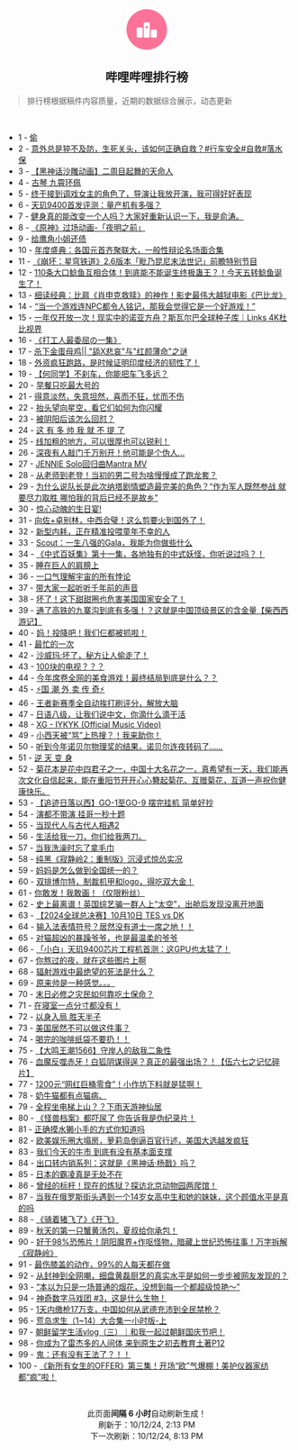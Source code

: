 <div align="center">
    <img src="./assets/icon_rank.png" alt="logo" />
    <h2>哔哩哔哩排行榜</h>
</div>

> 排行榜根据稿件内容质量，近期的数据综合展示，动态更新

<br />

<ul><li><span>1 - <a href=https://www.bilibili.com/BV1jN2WYDELk>偷</a></span></li><li><span>2 - <a href=https://www.bilibili.com/BV1JA25YcELz>意外总是猝不及防，生死关头，该如何正确自救？#行车安全#自救#落水保</a></span></li><li><span>3 - <a href=https://www.bilibili.com/BV16n2VYfEKh>【黑神话沙雕动画】二周目起舞的天命人</a></span></li><li><span>4 - <a href=https://www.bilibili.com/BV1bk2VYyESc>古琴&nbsp;九霄环佩</a></span></li><li><span>5 - <a href=https://www.bilibili.com/BV1Dq2wYEEos>终于接到调戏女主的角色了，导演让我放开演，我可得好好表现</a></span></li><li><span>6 - <a href=https://www.bilibili.com/BV1iu2AY4EcX>天玑9400首发评测：量产机有多强？</a></span></li><li><span>7 - <a href=https://www.bilibili.com/BV1H923YbEbM>健身真的能改变一个人吗？大家好重新认识一下，我是俞涛。</a></span></li><li><span>8 - <a href=https://www.bilibili.com/BV1ET25YtEFr>《原神》过场动画-「夜明之前」</a></span></li><li><span>9 - <a href=https://www.bilibili.com/BV1iD2AYbEui>给鹰角小姐还债</a></span></li><li><span>10 - <a href=https://www.bilibili.com/BV1Rq24YxEDX>年度盛典：各国元首齐聚联大，一般性辩论名场面合集</a></span></li><li><span>11 - <a href=https://www.bilibili.com/BV1Sy2mY3E7z>《崩坏：星穹铁道》2.6版本「毗乃昆尼末法世记」前瞻特别节目</a></span></li><li><span>12 - <a href=https://www.bilibili.com/BV1Dq23YgENj>110条大口鲶鱼互相合体！到底能不能诞生终极蛊王？！今天五转鲶鱼诞生了！</a></span></li><li><span>13 - <a href=https://www.bilibili.com/BV1Q72WYrE5Y>细读经典：比肩《肖申克救赎》的神作！影史最伟大越狱电影《巴比龙》</a></span></li><li><span>14 - <a href=https://www.bilibili.com/BV1jw2gYLEFT>“当一个游戏连NPC都令人铭记，那我会觉得它是一个好游戏！”</a></span></li><li><span>15 - <a href=https://www.bilibili.com/BV1iV2NYaEcF>一年仅开放一次！现实中的诺亚方舟？斯瓦尔巴全球种子库｜Links&nbsp;4K杜比视界</a></span></li><li><span>16 - <a href=https://www.bilibili.com/BV1pq2AYuERz>《打工人最委屈の一集》</a></span></li><li><span>17 - <a href=https://www.bilibili.com/BV1UJ2HYaEY3>杀下金蛋母鸡||&nbsp;&quot;舔X悲哀&quot;与&quot;红颜薄命&quot;之谜</a></span></li><li><span>18 - <a href=https://www.bilibili.com/BV1HS2uYWERs>外资疯狂跑路，是时候证明印度经济的韧性了！</a></span></li><li><span>19 - <a href=https://www.bilibili.com/BV1Pj2mYhENN>【何同学】不刹车，你能把车飞多远？</a></span></li><li><span>20 - <a href=https://www.bilibili.com/BV1kj2mY8Eh4>早餐只吃最大号的</a></span></li><li><span>21 - <a href=https://www.bilibili.com/BV1Sd2JYFEiK>得意淡然，失意坦然，喜而不狂，忧而不伤</a></span></li><li><span>22 - <a href=https://www.bilibili.com/BV1Fo23YtEf3>抬头望向星空，看它们如何为你闪耀</a></span></li><li><span>23 - <a href=https://www.bilibili.com/BV1h52gYTEkQ>被阴阳后该怎么回怼？</a></span></li><li><span>24 - <a href=https://www.bilibili.com/BV1Kg2mYvE3p>这&nbsp;有&nbsp;多&nbsp;帅&nbsp;我&nbsp;就&nbsp;不&nbsp;提&nbsp;了</a></span></li><li><span>25 - <a href=https://www.bilibili.com/BV1do2NYAEd8>线加粗的地方，可以很厚也可以锐利！</a></span></li><li><span>26 - <a href=https://www.bilibili.com/BV1dh2wYpE3N>深夜有人敲门千万别开！他可能是个伪人...</a></span></li><li><span>27 - <a href=https://www.bilibili.com/BV1HD2CYDEh4>JENNIE&nbsp;Solo回归曲Mantra&nbsp;MV</a></span></li><li><span>28 - <a href=https://www.bilibili.com/BV1sj2PYrEcN>从老师到老登！当初的男二号为啥慢慢成了跑龙套？</a></span></li><li><span>29 - <a href=https://www.bilibili.com/BV16Z23YdEuE>为什么说队长是此次纳塔剧情塑造最完美的角色？“作为军人既然参战&nbsp;就要尽力取胜&nbsp;哪怕我的背后已经不是故乡”</a></span></li><li><span>30 - <a href=https://www.bilibili.com/BV1eb23Y1EoQ>惊心动魄的生日宴!</a></span></li><li><span>31 - <a href=https://www.bilibili.com/BV15w2MYqE83>向佐+卓别林，中西合璧！这么剪要火到国外了！</a></span></li><li><span>32 - <a href=https://www.bilibili.com/BV1Je2MY1Ett>新型内耗，正在精准投喂童年不幸的人</a></span></li><li><span>33 - <a href=https://www.bilibili.com/BV1Sr2wY1E3D>Scout：一生八强的Gala，我能为你做些什么</a></span></li><li><span>34 - <a href=https://www.bilibili.com/BV17k2HYmEmM>《中式百妖集》第十一集，各地独有的中式妖怪，你听说过吗？！</a></span></li><li><span>35 - <a href=https://www.bilibili.com/BV1tD27YREZ5>睡在巨人的肩膀上</a></span></li><li><span>36 - <a href=https://www.bilibili.com/BV1nN2jYqEn4>一口气理解宇宙的所有悖论</a></span></li><li><span>37 - <a href=https://www.bilibili.com/BV14y21YYEdC>带大家一起听听千年前的声音</a></span></li><li><span>38 - <a href=https://www.bilibili.com/BV1pv22YbEzr>坏了！这下甜甜圈也危害美国国家安全了！</a></span></li><li><span>39 - <a href=https://www.bilibili.com/BV1ku2nYnEEU>通了高铁的九寨沟到底有多强！？这就是中国顶级景区的含金量【柴西西游记】</a></span></li><li><span>40 - <a href=https://www.bilibili.com/BV1BA2AYhE1a>妈！投降吧！我们仨都被抓啦！</a></span></li><li><span>41 - <a href=https://www.bilibili.com/BV1Qf25YQEzm>最忙的一次</a></span></li><li><span>42 - <a href=https://www.bilibili.com/BV1aa23YCEex>沙威玛:坏了，秘方让人偷走了！</a></span></li><li><span>43 - <a href=https://www.bilibili.com/BV1no23Y4EgK>100块的电视？？？</a></span></li><li><span>44 - <a href=https://www.bilibili.com/BV1xw2EY7EFU>今年席卷全网的美食游戏！最终结局到底是什么？？</a></span></li><li><span>45 - <a href=https://www.bilibili.com/BV1oY2KYqEze>⚡国&nbsp;潮&nbsp;外&nbsp;卖&nbsp;传&nbsp;奇⚡</a></span></li><li><span>46 - <a href=https://www.bilibili.com/BV1qu2AY4EgS>王者新赛季全自动挨打刷评分，解放大脑</a></span></li><li><span>47 - <a href=https://www.bilibili.com/BV11C2uYtELJ>日语八级，让我们说中文，你滴什么滴干活</a></span></li><li><span>48 - <a href=https://www.bilibili.com/BV1v922YjEEf>XG&nbsp;-&nbsp;IYKYK&nbsp;(Official&nbsp;Music&nbsp;Video)</a></span></li><li><span>49 - <a href=https://www.bilibili.com/BV16V23YdEZc>小西天被“骂”上热搜？！我来助你！</a></span></li><li><span>50 - <a href=https://www.bilibili.com/BV1eo2xYXEt4>听到今年诺贝尔物理奖的结果，诺贝尔连夜转码了……</a></span></li><li><span>51 - <a href=https://www.bilibili.com/BV1iX2xYxEqj>逆&nbsp;天&nbsp;变&nbsp;身</a></span></li><li><span>52 - <a href=https://www.bilibili.com/BV1kV23YdEj8>菊花本是花中四君子之一，中国十大名花之一，真希望有一天，我们能再次文化自信起来，能在重阳节开开心心簪起菊花、互赠菊花，互道一声祝你健康快乐。</a></span></li><li><span>53 - <a href=https://www.bilibili.com/BV1Ce2cYaE7j>【追迹日落以西】GO-1至GO-9&nbsp;摆完挂机&nbsp;简单好抄</a></span></li><li><span>54 - <a href=https://www.bilibili.com/BV1qF2gY2Ebu>演都不带演&nbsp;挂哥一秒十题</a></span></li><li><span>55 - <a href=https://www.bilibili.com/BV1f41CYVEfo>当现代人与古代人相遇2</a></span></li><li><span>56 - <a href=https://www.bilibili.com/BV1se22YFEKj>生活给我一刀，你们给我两刀。</a></span></li><li><span>57 - <a href=https://www.bilibili.com/BV13F2PYpEhX>当我洗澡时忘了拿毛巾</a></span></li><li><span>58 - <a href=https://www.bilibili.com/BV13L2yYeEn8>纯黑《寂静岭2：重制版》沉浸式惊怂实况</a></span></li><li><span>59 - <a href=https://www.bilibili.com/BV16i2HYDECR>妈妈是怎么做到全国统一的？</a></span></li><li><span>60 - <a href=https://www.bilibili.com/BV1wp2PYBE5q>双排博尔特，制裁机甲和logo，得吃双大金！</a></span></li><li><span>61 - <a href=https://www.bilibili.com/BV1tC23YKEYw>你敢发！我敢画！（仅限粉丝）</a></span></li><li><span>62 - <a href=https://www.bilibili.com/BV1vr2JYzEuX>史上最离谱！英国综艺骗一群人上“太空”，出舱后发现没离开地面</a></span></li><li><span>63 - <a href=https://www.bilibili.com/BV1ty2VYVEjF>【2024全球总决赛】10月10日&nbsp;TES&nbsp;vs&nbsp;DK</a></span></li><li><span>64 - <a href=https://www.bilibili.com/BV15Q2AYZESH>输入法表情符号？居然没有道士一席之地！！</a></span></li><li><span>65 - <a href=https://www.bilibili.com/BV1an2NYoELQ>对猫超凶的暴躁爷爷，也是最温柔的爷爷</a></span></li><li><span>66 - <a href=https://www.bilibili.com/BV17y2cYRE15>「小白」天玑9400芯片工程机首测：这GPU也太猛了！</a></span></li><li><span>67 - <a href=https://www.bilibili.com/BV15Z2NYaEAb>你熬过的夜，就在这些图片上啊</a></span></li><li><span>68 - <a href=https://www.bilibili.com/BV1DH2AYEESi>辐射游戏中最绝望的死法是什么？</a></span></li><li><span>69 - <a href=https://www.bilibili.com/BV1AJ2PYzETf>原来帅是一种感觉。。。</a></span></li><li><span>70 - <a href=https://www.bilibili.com/BV1tX2LY1E7x>末日必修之灾民如何靠吃土保命？</a></span></li><li><span>71 - <a href=https://www.bilibili.com/BV1uE2GYGERR>在寝室一点分寸都没有！</a></span></li><li><span>72 - <a href=https://www.bilibili.com/BV1Zp2wYZEat>以身入局&nbsp;胜天半子</a></span></li><li><span>73 - <a href=https://www.bilibili.com/BV11J2JY9ELb>美国居然不可以做这件事？</a></span></li><li><span>74 - <a href=https://www.bilibili.com/BV1B82LYhESg>喝完的咖啡纸袋不要扔！！</a></span></li><li><span>75 - <a href=https://www.bilibili.com/BV1Vc2KY8E1G>【大鸣王潮1566】守岸人的敌我二象性</a></span></li><li><span>76 - <a href=https://www.bilibili.com/BV1tH2cY6ERP>血魔反噬赤牙！白狐阴谋得逞？真正的最强出场？！【伍六七之记忆碎片】</a></span></li><li><span>77 - <a href=https://www.bilibili.com/BV1eh21YGEcu>1200元“网红巨桶零食”！小作坊下料就是猛啊！</a></span></li><li><span>78 - <a href=https://www.bilibili.com/BV1ar2mYVEu3>奶牛猫都有点猫病、</a></span></li><li><span>79 - <a href=https://www.bilibili.com/BV18E2cYkESm>全程坐电梯上山？？下雨天游神仙居</a></span></li><li><span>80 - <a href=https://www.bilibili.com/BV1JU2NYBEh9>《怪兽档案》都吓尿了&nbsp;你告诉我是伪纪录片！</a></span></li><li><span>81 - <a href=https://www.bilibili.com/BV1ct2MYSEzz>正确摸水獭小手的方式你知道吗</a></span></li><li><span>82 - <a href=https://www.bilibili.com/BV1Nu2wYBE41>欧美娱乐圈大塌房，萝莉岛倒逼百官行述，美国大选越发疯狂</a></span></li><li><span>83 - <a href=https://www.bilibili.com/BV1is23YEE6B>我们今天的牛市&nbsp;到底有没有基本面支撑</a></span></li><li><span>84 - <a href=https://www.bilibili.com/BV15e2wYHEgN>出口转内销系列：这就是《黑神话·杨戬》吗？</a></span></li><li><span>85 - <a href=https://www.bilibili.com/BV1Cv2AYzEu1>日本的霸凌真是无处不在</a></span></li><li><span>86 - <a href=https://www.bilibili.com/BV1EE2nY5EU2>曾经的标杆！现在的炼狱？探访北京动物园两爬馆！</a></span></li><li><span>87 - <a href=https://www.bilibili.com/BV1Vu2gY6EJL>当我在俄罗斯街头遇到一个14岁女高中生和她的妹妹，这个颜值水平是真的吗</a></span></li><li><span>88 - <a href=https://www.bilibili.com/BV13f2WYyEdN>《骑着猪飞了》《开飞》</a></span></li><li><span>89 - <a href=https://www.bilibili.com/BV13d2gYuEHu>秋天的第一只蟹黄汤包，夏叔给你承包！</a></span></li><li><span>90 - <a href=https://www.bilibili.com/BV1Mp2GYzERh>好于98%恐怖片！阴阳魔界+作呕怪物，暗藏上世纪恐怖往事！万字拆解《寂静岭》</a></span></li><li><span>91 - <a href=https://www.bilibili.com/BV1MN2wY3EW9>最伤膝盖的动作，99%的人每天都在做</a></span></li><li><span>92 - <a href=https://www.bilibili.com/BV1yZ2PYkEMq>从封神到全网嘲，细盘黄磊厨艺的真实水平是如何一步步被网友发现的？</a></span></li><li><span>93 - <a href=https://www.bilibili.com/BV1rY2HYXE3Y>“本以为只是一场普通的烟花，没想到每一个都超级惊艳～”</a></span></li><li><span>94 - <a href=https://www.bilibili.com/BV1SK1CYoEFp>神奇数字马戏团&nbsp;#3，这是什么生物！</a></span></li><li><span>95 - <a href=https://www.bilibili.com/BV11A23YYEBv>1天内缴枪17万支，中国如何从武德充沛到全民禁枪？</a></span></li><li><span>96 - <a href=https://www.bilibili.com/BV1fZ2nY2E6z>荒岛求生（1~14）大合集一小时版-上</a></span></li><li><span>97 - <a href=https://www.bilibili.com/BV1Wm2nYsEEj>朝鲜留学生活vlog（三）｜和我一起过朝鲜国庆节吧！</a></span></li><li><span>98 - <a href=https://www.bilibili.com/BV16E23YpEwb>你成为了雷杰多的人间体&nbsp;来到原生之初去教育土著P12</a></span></li><li><span>99 - <a href=https://www.bilibili.com/BV1b621YKEh9>鬼：还有没有王法了？！！</a></span></li><li><span>100 - <a href=https://www.bilibili.com/BV1yL24Y6EBq>《新所有女生的OFFER》第三集！开场“欧”气爆棚！美护仪器家纺都“疯”啦！</a></span></li></ul>

<br />

<p align=center>此页面<strong>间隔 6 小时</strong>自动刷新生成！<br>刷新于：10/12/24, 2:13 PM<br>下一次刷新：10/12/24, 8:13 PM</p>